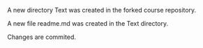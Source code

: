A new directory Text was created in the forked course repository.

A new file readme.md was created in the Text directory.

Changes are commited.
